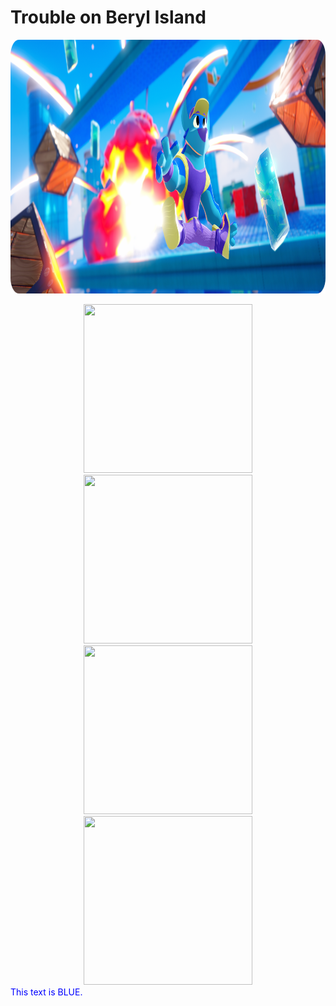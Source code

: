 # Trouble on Beryl Island

<p align="center"><img src="images/splash-art.png" width="960" height="406"></p>


<div class="row" align="center"> 
  <div class="column">
    <img src="images/first-view.webp" width="270" height="270">
    <img src="images/first-view.webp" width="270" height="270">
  </div>
  <div class="column">
    <img src="images/first-view.webp" width="270" height="270">
    <img src="images/first-view.webp" width="270" height="270">
  </div> 
</div>

<div style="color: blue">
  This text is BLUE.
</div>
